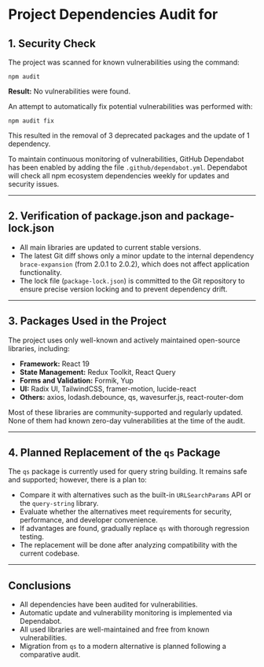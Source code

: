 # Project Dependencies Audit for

## 1. Security Check

The project was scanned for known vulnerabilities using the command:

```
npm audit
```

**Result:** No vulnerabilities were found.

An attempt to automatically fix potential vulnerabilities was performed with:

```
npm audit fix
```

This resulted in the removal of 3 deprecated packages and the update of 1 dependency.

To maintain continuous monitoring of vulnerabilities, GitHub Dependabot has been enabled by adding the file `.github/dependabot.yml`. Dependabot will check all npm ecosystem dependencies weekly for updates and security issues.

---

## 2. Verification of package.json and package-lock.json

- All main libraries are updated to current stable versions.
- The latest Git diff shows only a minor update to the internal dependency `brace-expansion` (from 2.0.1 to 2.0.2), which does not affect application functionality.
- The lock file (`package-lock.json`) is committed to the Git repository to ensure precise version locking and to prevent dependency drift.

---

## 3. Packages Used in the Project

The project uses only well-known and actively maintained open-source libraries, including:

- **Framework:** React 19
- **State Management:** Redux Toolkit, React Query
- **Forms and Validation:** Formik, Yup
- **UI:** Radix UI, TailwindCSS, framer-motion, lucide-react
- **Others:** axios, lodash.debounce, qs, wavesurfer.js, react-router-dom

Most of these libraries are community-supported and regularly updated. None of them had known zero-day vulnerabilities at the time of the audit.

---

## 4. Planned Replacement of the `qs` Package

The `qs` package is currently used for query string building. It remains safe and supported; however, there is a plan to:

- Compare it with alternatives such as the built-in `URLSearchParams` API or the `query-string` library.
- Evaluate whether the alternatives meet requirements for security, performance, and developer convenience.
- If advantages are found, gradually replace `qs` with thorough regression testing.
- The replacement will be done after analyzing compatibility with the current codebase.

---

## Conclusions

- All dependencies have been audited for vulnerabilities.
- Automatic update and vulnerability monitoring is implemented via Dependabot.
- All used libraries are well-maintained and free from known vulnerabilities.
- Migration from `qs` to a modern alternative is planned following a comparative audit.
